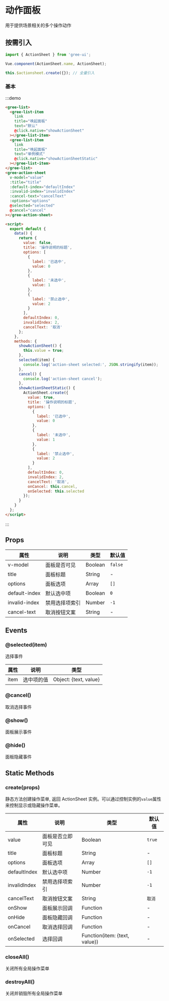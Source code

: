 # 动作面板

用于提供场景相关的多个操作动作

## 按需引入

```javascript
import { ActionSheet } from 'gree-ui';

Vue.component(ActionSheet.name, ActionSheet);

this.$actionsheet.create({}); // 全量引入
```

### 基本

:::demo

```html
<gree-list>
  <gree-list-item
    link
    title="唤起面板"
    text="默认"
    @click.native="showActionSheet"
  ></gree-list-item>
  <gree-list-item
    link
    title="唤起面板"
    text="单例模式"
    @click.native="showActionSheetStatic"
  ></gree-list-item>
</gree-list>
<gree-action-sheet
  v-model="value"
  :title="title"
  :default-index="defaultIndex"
  :invalid-index="invalidIndex"
  :cancel-text="cancelText"
  :options="options"
  @selected="selected"
  @cancel="cancel"
></gree-action-sheet>

<script>
  export default {
    data() {
      return {
        value: false,
        title: '操作说明的标题',
        options: [
          {
            label: '已选中',
            value: 0
          },
          {
            label: '未选中',
            value: 1
          },
          {
            label: '禁止选中',
            value: 2
          }
        ],
        defaultIndex: 0,
        invalidIndex: 2,
        cancelText: '取消'
      };
    },
    methods: {
      showActionSheet() {
        this.value = true;
      },
      selected(item) {
        console.log('action-sheet selected:', JSON.stringify(item));
      },
      cancel() {
        console.log('action-sheet cancel');
      },
      showActionSheetStatic() {
        ActionSheet.create({
          value: true,
          title: '操作说明的标题',
          options: [
            {
              label: '已选中',
              value: 0
            },
            {
              label: '未选中',
              value: 1
            },
            {
              label: '禁止选中',
              value: 2
            }
          ],
          defaultIndex: 0,
          invalidIndex: 2,
          cancelText: '取消',
          onCancel: this.cancel,
          onSelected: this.selected
        });
      }
    }
  };
</script>
```

:::

## Props

| 属性          | 说明           | 类型    | 默认值  |
| ------------- | -------------- | ------- | ------- |
| v-model       | 面板是否可见   | Boolean | `false` |
| title         | 面板标题       | String  | \-      |
| options       | 面板选项       | Array   | `[]`    |
| default-index | 默认选中项     | Boolean | `0`     |
| invalid-index | 禁用选择项索引 | Number  | `-1`    |
| cancel-text   | 取消按钮文案   | String  | \-      |

## Events

### @selected(item)

选择事件

| 属性 | 说明       | 类型                  |
| ---- | ---------- | --------------------- |
| item | 选中项的值 | Object: {text, value} |

### @cancel()

取消选择事件

### @show()

面板展示事件

### @hide()

面板隐藏事件

## Static Methods

### create(props)

静态方法创建操作菜单, 返回 ActionSheet 实例。可以通过控制实例的`value`属性来控制显示或隐藏操作菜单。

| 属性         | 说明             | 类型                          | 默认值 |
| ------------ | ---------------- | ----------------------------- | ------ |
| value        | 面板是否立即可见 | Boolean                       | `true` |
| title        | 面板标题         | String                        | \-     |
| options      | 面板选项         | Array                         | `[]`   |
| defaultIndex | 默认选中项       | Number                        | `-1`   |
| invalidIndex | 禁用选择项索引   | Number                        | `-1`   |
| cancelText   | 取消按钮文案     | String                        | `取消` |
| onShow       | 面板展示回调     | Function                      | \-     |
| onHide       | 面板隐藏回调     | Function                      | \-     |
| onCancel     | 取消选择回调     | Function                      | \-     |
| onSelected   | 选择回调         | Function(item: {text, value}) | \-     |

### closeAll()

关闭所有全局操作菜单

### destroyAll()

关闭并销毁所有全局操作菜单

<script>
export default {
  data() {
    return {
      value: false,
      title: '操作说明的标题',
      options: [
        {
          label: '已选中',
          value: 0
        },
        {
          label: '未选中',
          value: 1
        },
        {
          label: '禁止选中',
          value: 2
        }
      ],
      defaultIndex: 0,
      invalidIndex: 2,
      cancelText: '取消'
    };
  },
  methods: {
    showActionSheet() {
      this.value = true;
    },
    selected(item) {
      console.log('action-sheet selected:', JSON.stringify(item));
    },
    cancel() {
      console.log('action-sheet cancel');
    },
    showActionSheetStatic() {
      this.$actionsheet.create({
        value: true,
        title: '操作说明的标题',
        options: [
          {
            label: '已选中',
            value: 0
          },
          {
            label: '未选中',
            value: 1
          },
          {
            label: '禁止选中',
            value: 2
          }
        ],
        defaultIndex: 0,
        invalidIndex: 2,
        cancelText: '取消',
        onCancel: this.cancel,
        onSelected: this.selected
      });
    }
  }
};
</script>

